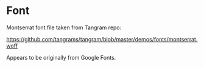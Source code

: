 # Font

Montserrat font file taken from Tangram repo:

https://github.com/tangrams/tangram/blob/master/demos/fonts/montserrat.woff

Appears to be originally from Google Fonts.
